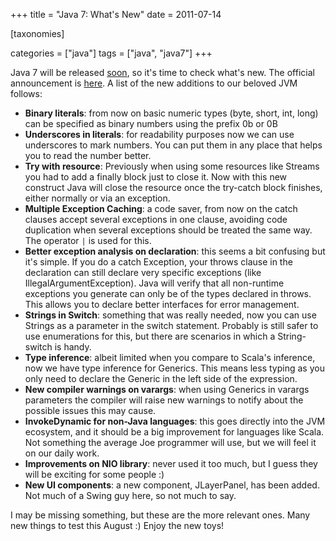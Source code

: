 +++
title = "Java 7: What's New"
date = 2011-07-14

[taxonomies]

categories = ["java"]
tags = ["java", "java7"]
+++

Java 7 will be released [soon](http://www.datamation.com/applications/java-7-release-nears.html), so it's time to check what's new. The official announcement is [here](http://docs.oracle.com/javase/7/docs/technotes/guides/language/enhancements.html). A list of the new additions to our beloved JVM follows:

<!-- more -->

+ **Binary literals**: from now on basic numeric types (byte, short, int, long) can be specified as binary numbers using the prefix 0b or 0B
+ **Underscores in literals**: for readability purposes now we can use underscores to mark numbers. You can put them in any place that helps you to read the number better.
+ **Try with resource**: Previously when using some resources like Streams you had to add a finally block just to close it. Now with this new construct Java will close the resource once the try-catch block finishes, either normally or via an exception.
+ **Multiple Exception Caching**: a code saver, from now on the catch clauses accept several exceptions in one clause, avoiding code duplication when several exceptions should be treated the same way. The operator `|` is used for this.
+ **Better exception analysis on declaration**: this seems a bit confusing but it's simple. If you do a catch Exception, your throws clause in the declaration can still declare very specific exceptions (like IllegalArgumentException). Java will verify that all non-runtime exceptions you generate can only be of the types declared in throws. This allows you to declare better interfaces for error management.
+ **Strings in Switch**: something that was really needed, now you can use Strings as a parameter in the switch statement. Probably is still safer to use enumerations for this, but there are scenarios in which a String-switch is handy.
+ **Type inference**: albeit limited when you compare to Scala's inference, now we have type inference for Generics. This means less typing as you only need to declare the Generic in the left side of the expression.
+ **New compiler warnings on varargs**: when using Generics in varargs parameters the compiler will raise new warnings to notify about the possible issues this may cause.
+ **InvokeDynamic for non-Java languages**: this goes directly into the JVM ecosystem, and it should be a big improvement for languages like Scala. Not something the average Joe programmer will use, but we will feel it on our daily work.
+ **Improvements on NIO library**: never used it too much, but I guess they will be exciting for some people :)
+ **New UI components**: a new component, JLayerPanel, has been added. Not much of a Swing guy here, so not much to say.

I may be missing something, but these are the more relevant ones. Many new things to test this August :) Enjoy the new toys!
